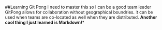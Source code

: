 ##Learning Git Pong
I need to master this so I can be a good team leader
GitPong allows for collaboration without geographical boundries.
It can be used when teams are co-located as well when they are distributed.
**Another cool thing I just learned is Markdown!***
